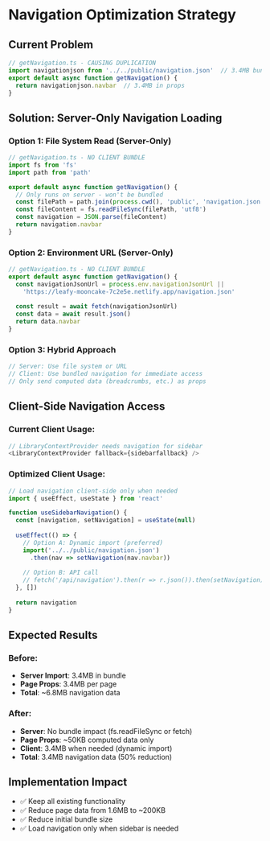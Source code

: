 # Navigation Optimization Strategy

## Current Problem
```typescript
// getNavigation.ts - CAUSING DUPLICATION
import navigationjson from '../../public/navigation.json'  // 3.4MB bundled
export default async function getNavigation() {
  return navigationjson.navbar  // 3.4MB in props
}
```

## Solution: Server-Only Navigation Loading

### Option 1: File System Read (Server-Only)
```typescript
// getNavigation.ts - NO CLIENT BUNDLE
import fs from 'fs'
import path from 'path'

export default async function getNavigation() {
  // Only runs on server - won't be bundled
  const filePath = path.join(process.cwd(), 'public', 'navigation.json')
  const fileContent = fs.readFileSync(filePath, 'utf8')
  const navigation = JSON.parse(fileContent)
  return navigation.navbar
}
```

### Option 2: Environment URL (Server-Only)
```typescript
// getNavigation.ts - NO CLIENT BUNDLE
export default async function getNavigation() {
  const navigationJsonUrl = process.env.navigationJsonUrl || 
    'https://leafy-mooncake-7c2e5e.netlify.app/navigation.json'
  
  const result = await fetch(navigationJsonUrl)
  const data = await result.json()
  return data.navbar
}
```

### Option 3: Hybrid Approach
```typescript
// Server: Use file system or URL
// Client: Use bundled navigation for immediate access
// Only send computed data (breadcrumbs, etc.) as props
```

## Client-Side Navigation Access

### Current Client Usage:
```typescript
// LibraryContextProvider needs navigation for sidebar
<LibraryContextProvider fallback={sidebarfallback} />
```

### Optimized Client Usage:
```typescript
// Load navigation client-side only when needed
import { useEffect, useState } from 'react'

function useSidebarNavigation() {
  const [navigation, setNavigation] = useState(null)
  
  useEffect(() => {
    // Option A: Dynamic import (preferred)
    import('../../public/navigation.json')
      .then(nav => setNavigation(nav.navbar))
    
    // Option B: API call
    // fetch('/api/navigation').then(r => r.json()).then(setNavigation)
  }, [])
  
  return navigation
}
```

## Expected Results

### Before:
- **Server Import**: 3.4MB in bundle
- **Page Props**: 3.4MB per page
- **Total**: ~6.8MB navigation data

### After:
- **Server**: No bundle impact (fs.readFileSync or fetch)
- **Page Props**: ~50KB computed data only
- **Client**: 3.4MB when needed (dynamic import)
- **Total**: 3.4MB navigation data (50% reduction)

## Implementation Impact
- ✅ Keep all existing functionality
- ✅ Reduce page data from 1.6MB to ~200KB
- ✅ Reduce initial bundle size
- ✅ Load navigation only when sidebar is needed
